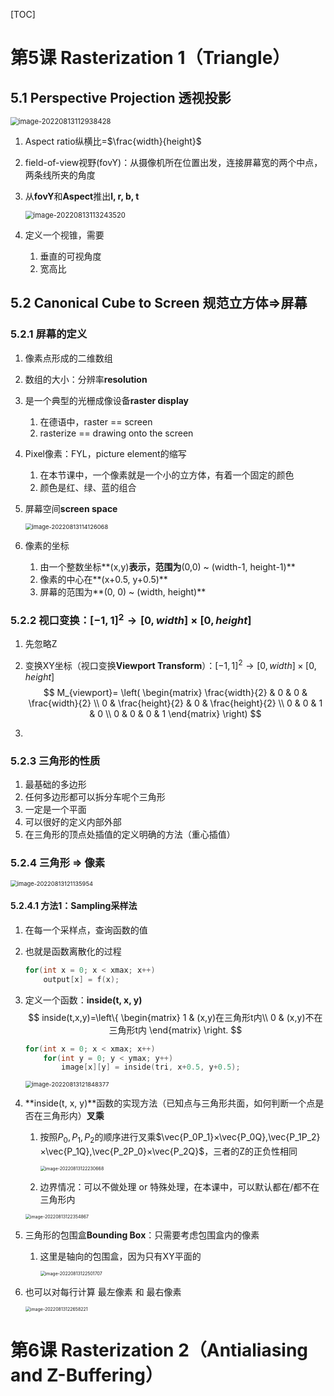 [TOC]

# 第5课	Rasterization 1（Triangle）

## 5.1	Perspective Projection 透视投影

<img src="AssetMarkdown/image-20220813112938428.png" alt="image-20220813112938428" style="zoom:80%;" />

1.   Aspect ratio纵横比=$\frac{width}{height}$

2.   field-of-view视野(fovY)：从摄像机所在位置出发，连接屏幕宽的两个中点，两条线所夹的角度

3.   从**fovY**和**Aspect**推出**l, r, b, t**

     <img src="AssetMarkdown/image-20220813113243520.png" alt="image-20220813113243520" style="zoom:80%;" />

4.   定义一个视锥，需要

     1.   垂直的可视角度
     2.   宽高比

## 5.2	Canonical Cube to Screen 规范立方体=>屏幕

### 5.2.1	屏幕的定义

1.   像素点形成的二维数组

2.   数组的大小：分辨率**resolution**

3.   是一个典型的光栅成像设备**raster display**

     1.   在德语中，raster == screen
     2.   rasterize == drawing onto the screen

4.   Pixel像素：FYL，picture element的缩写

     1.   在本节课中，一个像素就是一个小的立方体，有着一个固定的颜色
     2.   颜色是红、绿、蓝的组合

5.   屏幕空间**screen space**

     <img src="AssetMarkdown/image-20220813114126068.png" alt="image-20220813114126068" style="zoom:67%;" />

6.   像素的坐标

     1.   由一个整数坐标**(x,y)**表示，范围为**(0,0) ~ (width-1, height-1)**
     2.   像素的中心在**(x+0.5, y+0.5)**
     3.   屏幕的范围为**(0, 0) ~ (width, height)**

### 5.2.2	视口变换：$[-1,1]^2 \rightarrow [0,width]×[0,height]$

1.   先忽略Z

2.   变换XY坐标（视口变换**Viewport Transform**）：$[-1,1]^2 \rightarrow [0,width]×[0,height]$
     $$
     M_{viewport}=
     \left(
     \begin{matrix}
     \frac{width}{2}	& 0					& 0	& \frac{width}{2} \\
     0				& \frac{height}{2}	& 0	& \frac{height}{2} \\
     0				& 0					& 1	& 0 \\
     0				& 0					& 0	& 1
     \end{matrix}
     \right)
     $$

3.   

### 5.2.3	三角形的性质

1.   最基础的多边形
2.   任何多边形都可以拆分车呢个三角形
3.   一定是一个平面
4.   可以很好的定义内部外部
5.   在三角形的顶点处插值的定义明确的方法（重心插值）

### 5.2.4	三角形 => 像素

<img src="AssetMarkdown/image-20220813121135954.png" alt="image-20220813121135954" style="zoom: 67%;" />

#### 5.2.4.1	方法1：Sampling采样法

1.   在每一个采样点，查询函数的值

2.   也就是函数离散化的过程

     ```c++
     for(int x = 0; x < xmax; x++)
         output[x] = f(x);
     ```

3.   定义一个函数：**inside(t, x, y)**
     $$
     inside(t,x,y)=\left\{
     \begin{matrix}
     1 & (x,y)在三角形t内\\
     0 & (x,y)不在三角形t内
     \end{matrix}
     \right.
     $$

     ```c++
     for(int x = 0; x < xmax; x++)
         for(int y = 0; y < ymax; y++)
             image[x][y] = inside(tri, x+0.5, y+0.5);
     ```

     <img src="AssetMarkdown/image-20220813121848377.png" alt="image-20220813121848377" style="zoom: 67%;" />

4.   **inside(t, x, y)**函数的实现方法（已知点与三角形共面，如何判断一个点是否在三角形内）**叉乘**

     1.   按照$P_0,P_1,P_2$的顺序进行叉乘$\vec{P_0P_1}×\vec{P_0Q},\vec{P_1P_2}×\vec{P_1Q},\vec{P_2P_0}×\vec{P_2Q}$，三者的Z的正负性相同

          <img src="AssetMarkdown/image-20220813122230668.png" alt="image-20220813122230668" style="zoom: 50%;" />

     2.   边界情况：可以不做处理 or 特殊处理，在本课中，可以默认都在/都不在三角形内

     <img src="AssetMarkdown/image-20220813122354867.png" alt="image-20220813122354867" style="zoom: 50%;" />

5.   三角形的包围盒**Bounding Box**：只需要考虑包围盒内的像素

     1.   这里是轴向的包围盒，因为只有XY平面的

          <img src="AssetMarkdown/image-20220813122501707.png" alt="image-20220813122501707" style="zoom:50%;" />

6.   也可以对每行计算 最左像素 和 最右像素

     <img src="AssetMarkdown/image-20220813122658221.png" alt="image-20220813122658221" style="zoom:50%;" />

# 第6课	Rasterization 2（Antialiasing and Z-Buffering）